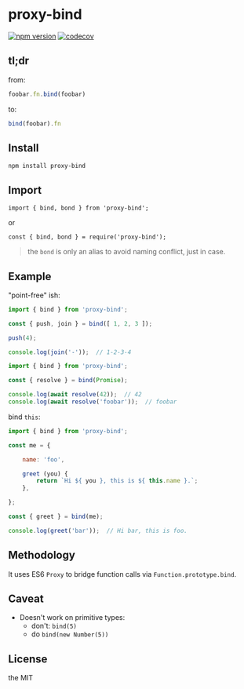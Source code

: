 # proxy-bind

[![npm version](https://badgen.net/npm/v/proxy-bind)](https://www.npmjs.com/package/proxy-bind)
[![codecov](https://codecov.io/gh/imcotton/proxy-bind/branch/master/graph/badge.svg)](https://codecov.io/gh/imcotton/proxy-bind)



## tl;dr

from:

```javascript
foobar.fn.bind(foobar)
```

to:

```javascript
bind(foobar).fn
```



## Install

    npm install proxy-bind



## Import

    import { bind, bond } from 'proxy-bind';

or

    const { bind, bond } = require('proxy-bind');

> the `bond` is only an alias to avoid naming conflict, just in case.



## Example

"point-free" ish:

```javascript
import { bind } from 'proxy-bind';

const { push, join } = bind([ 1, 2, 3 ]);

push(4);

console.log(join('-'));  // 1-2-3-4
```

```javascript
import { bind } from 'proxy-bind';

const { resolve } = bind(Promise);

console.log(await resolve(42));  // 42
console.log(await resolve('foobar'));  // foobar
```

bind `this`:

```javascript
import { bind } from 'proxy-bind';

const me = {

    name: 'foo',

    greet (you) {
        return `Hi ${ you }, this is ${ this.name }.`;
    },

};

const { greet } = bind(me);

console.log(greet('bar'));  // Hi bar, this is foo.
```



## Methodology

It uses ES6 `Proxy` to bridge function calls via `Function.prototype.bind`.



## Caveat

- Doesn't work on primitive types:
  - don't: `bind(5)`
  - do `bind(new Number(5))`



## License

the MIT

